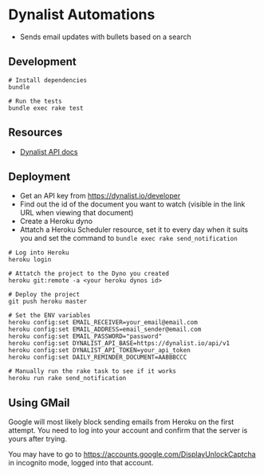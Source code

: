 # Dynalist Automations

- Sends email updates with bullets based on a search

## Development

```
# Install dependencies
bundle

# Run the tests
bundle exec rake test
```

## Resources

- [Dynalist API docs](https://apidocs.dynalist.io/)

## Deployment

- Get an API key from https://dynalist.io/developer
- Find out the id of the document you want to watch (visible in the link URL when viewing that document)
- Create a Heroku dyno
- Attatch a Heroku Scheduler resource, set it to every day when it suits you and set the command to `bundle exec rake send_notification`

```
# Log into Heroku
heroku login

# Attatch the project to the Dyno you created
heroku git:remote -a <your heroku dynos id>

# Deploy the project
git push heroku master

# Set the ENV variables
heroku config:set EMAIL_RECEIVER=your_email@email.com
heroku config:set EMAIL_ADDRESS=email_sender@email.com
heroku config:set EMAIL_PASSWORD="password"
heroku config:set DYNALIST_API_BASE=https://dynalist.io/api/v1
heroku config:set DYNALIST_API_TOKEN=your_api_token
heroku config:set DAILY_REMINDER_DOCUMENT=AABBBCCC

# Manually run the rake task to see if it works
heroku run rake send_notification
```

## Using GMail

Google will most likely block sending emails from Heroku on the first attempt. You need to log into your account and confirm that the server is yours after trying.

You may have to go to https://accounts.google.com/DisplayUnlockCaptcha in incognito mode, logged into that account.
